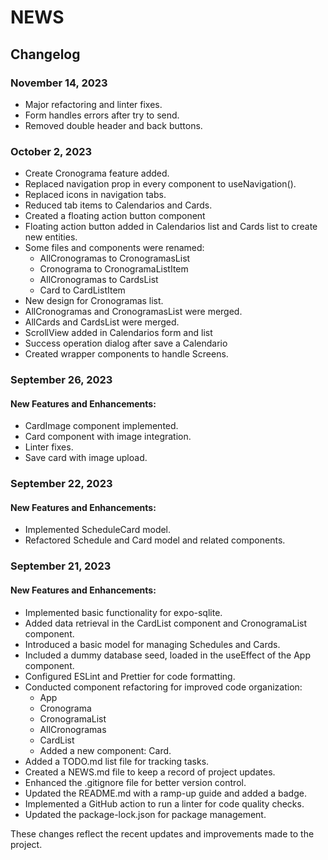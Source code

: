# NEWS

## Changelog

### November 14, 2023
- Major refactoring and linter fixes.
- Form handles errors after try to send.
- Removed double header and back buttons.

### October 2, 2023
- Create Cronograma feature added.
- Replaced navigation prop in every component to useNavigation().
- Replaced icons in navigation tabs.
- Reduced tab items to Calendarios and Cards.
- Created a floating action button component
- Floating action button added in Calendarios list and Cards list to create new entities.
- Some files and components were renamed:
  - AllCronogramas to CronogramasList
  - Cronograma to CronogramaListItem
  - AllCronogramas to CardsList
  - Card to CardListItem
- New design for Cronogramas list.
- AllCronogramas and CronogramasList were merged.
- AllCards and CardsList were merged.
- ScrollView added in Calendarios form and list 
- Success operation dialog after save a Calendario 
- Created wrapper components to handle Screens.

### September 26, 2023

#### New Features and Enhancements:
- CardImage component implemented.
- Card component with image integration.
- Linter fixes.
- Save card with image upload.

### September 22, 2023

#### New Features and Enhancements:

- Implemented ScheduleCard model.
- Refactored Schedule and Card model and related components.

### September 21, 2023

#### New Features and Enhancements:

- Implemented basic functionality for expo-sqlite.
- Added data retrieval in the CardList component and CronogramaList component.
- Introduced a basic model for managing Schedules and Cards.
- Included a dummy database seed, loaded in the useEffect of the App component.
- Configured ESLint and Prettier for code formatting.
- Conducted component refactoring for improved code organization:
  - App
  - Cronograma
  - CronogramaList
  - AllCronogramas
  - CardList
  - Added a new component: Card.
- Added a TODO.md list file for tracking tasks.
- Created a NEWS.md file to keep a record of project updates.
- Enhanced the .gitignore file for better version control.
- Updated the README.md with a ramp-up guide and added a badge.
- Implemented a GitHub action to run a linter for code quality checks.
- Updated the package-lock.json for package management.

These changes reflect the recent updates and improvements made to the project.
